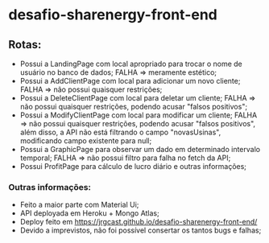 # desafio-sharenergy-front-end

## Rotas:
- Possui a LandingPage com local apropriado para trocar o nome de usuário no banco de dados; FALHA => meramente estético;
- Possui a AddClientPage com local para adicionar um novo cliente; FALHA => não possui quaisquer restrições;
- Possui a DeleteClientPage com local para deletar um cliente; FALHA => não possui quaisquer restrições, podendo acusar "falsos positivos";
- Possui a ModifyClientPage com local para modificar um cliente; FALHA => não possui quaisquer restrições, podendo acusar "falsos positivos", além disso, a API não está filtrando o campo "novasUsinas", modificando campo existente para null;
- Possui a GraphicPage para observar um dado em determinado intervalo temporal; FALHA => não possui filtro para falha no fetch da API;
- Possui ProfitPage para cálculo de lucro diário e outras informações;

### Outras informações:
- Feito a maior parte com Material Ui;
- API deployada em Heroku + Mongo Atlas;
- Deploy feito em https://jrgcast.github.io/desafio-sharenergy-front-end/
- Devido a imprevistos, não foi possível consertar os tantos bugs e falhas;
